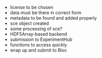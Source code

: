 - license to be chosen
- data must be there in correct form
- metadata to be found and added properly
- sce object created
- some processing of sce?
- HDF5Array-based backend
- submission to ExperimentHub
- functions to access quickly
- wrap up and submit to Bioc
